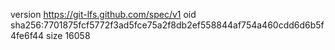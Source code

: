 version https://git-lfs.github.com/spec/v1
oid sha256:7701875fcf5772f3ad5fce75a2f8db2ef558844af754a460cdd6d6b5f4fe6f44
size 16058
